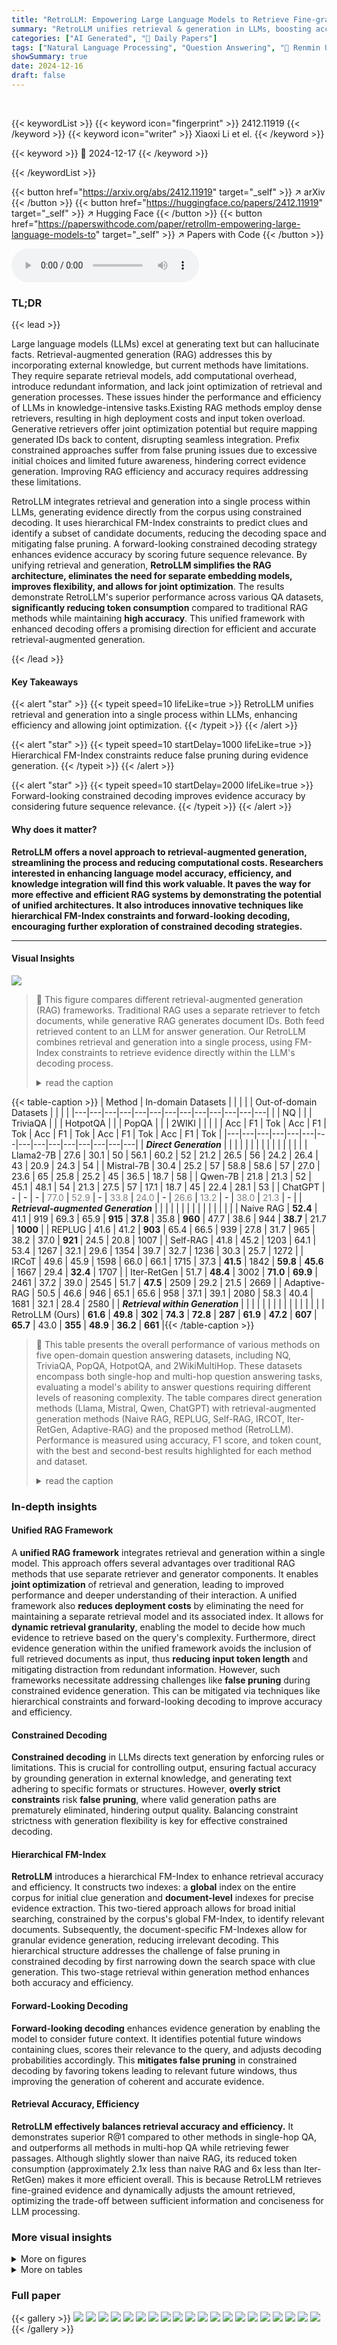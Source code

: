 ```yaml
---
title: "RetroLLM: Empowering Large Language Models to Retrieve Fine-grained Evidence within Generation"
summary: "RetroLLM unifies retrieval & generation in LLMs, boosting accuracy and cutting costs."
categories: ["AI Generated", "🤗 Daily Papers"]
tags: ["Natural Language Processing", "Question Answering", "🏢 Renmin University of China",]
showSummary: true
date: 2024-12-16
draft: false
---
```


<br>

{{< keywordList >}}
{{< keyword icon="fingerprint" >}} 2412.11919 {{< /keyword >}}
{{< keyword icon="writer" >}} Xiaoxi Li et el. {{< /keyword >}}
 
{{< keyword >}} 🤗 2024-12-17 {{< /keyword >}}
 
{{< /keywordList >}}

{{< button href="https://arxiv.org/abs/2412.11919" target="_self" >}}
↗ arXiv
{{< /button >}}
{{< button href="https://huggingface.co/papers/2412.11919" target="_self" >}}
↗ Hugging Face
{{< /button >}}
{{< button href="https://paperswithcode.com/paper/retrollm-empowering-large-language-models-to" target="_self" >}}
↗ Papers with Code
{{< /button >}}



<audio controls>
    <source src="https://ai-paper-reviewer.com/2412.11919/podcast.wav" type="audio/wav">
    Your browser does not support the audio element.
</audio>


### TL;DR


{{< lead >}}

Large language models (LLMs) excel at generating text but can hallucinate facts.  Retrieval-augmented generation (RAG) addresses this by incorporating external knowledge, but current methods have limitations. They require separate retrieval models, add computational overhead, introduce redundant information, and lack joint optimization of retrieval and generation processes.  These issues hinder the performance and efficiency of LLMs in knowledge-intensive tasks.Existing RAG methods employ dense retrievers, resulting in high deployment costs and input token overload. Generative retrievers offer joint optimization potential but require mapping generated IDs back to content, disrupting seamless integration. Prefix constrained approaches suffer from false pruning issues due to excessive initial choices and limited future awareness, hindering correct evidence generation.  Improving RAG efficiency and accuracy requires addressing these limitations.

RetroLLM integrates retrieval and generation into a single process within LLMs, generating evidence directly from the corpus using constrained decoding. It uses hierarchical FM-Index constraints to predict clues and identify a subset of candidate documents, reducing the decoding space and mitigating false pruning.  A forward-looking constrained decoding strategy enhances evidence accuracy by scoring future sequence relevance. By unifying retrieval and generation, **RetroLLM simplifies the RAG architecture, eliminates the need for separate embedding models, improves flexibility, and allows for joint optimization**.  The results demonstrate RetroLLM's superior performance across various QA datasets, **significantly reducing token consumption** compared to traditional RAG methods while maintaining **high accuracy**. This unified framework with enhanced decoding offers a promising direction for efficient and accurate retrieval-augmented generation.

{{< /lead >}}


#### Key Takeaways

{{< alert "star" >}}
{{< typeit speed=10 lifeLike=true >}} RetroLLM unifies retrieval and generation into a single process within LLMs, enhancing efficiency and allowing joint optimization. {{< /typeit >}}
{{< /alert >}}

{{< alert "star" >}}
{{< typeit speed=10 startDelay=1000 lifeLike=true >}} Hierarchical FM-Index constraints reduce false pruning during evidence generation. {{< /typeit >}}
{{< /alert >}}

{{< alert "star" >}}
{{< typeit speed=10 startDelay=2000 lifeLike=true >}} Forward-looking constrained decoding improves evidence accuracy by considering future sequence relevance. {{< /typeit >}}
{{< /alert >}}

#### Why does it matter?
**RetroLLM offers a novel approach to retrieval-augmented generation, streamlining the process and reducing computational costs.  Researchers interested in enhancing language model accuracy, efficiency, and knowledge integration will find this work valuable. It paves the way for more effective and efficient RAG systems by demonstrating the potential of unified architectures. It also introduces innovative techniques like hierarchical FM-Index constraints and forward-looking decoding, encouraging further exploration of constrained decoding strategies.**

------
#### Visual Insights



![](https://arxiv.org/html/2412.11919/x1.png)

> 🔼 This figure compares different retrieval-augmented generation (RAG) frameworks. Traditional RAG uses a separate retriever to fetch documents, while generative RAG generates document IDs. Both feed retrieved content to an LLM for answer generation. Our RetroLLM combines retrieval and generation into a single process, using FM-Index constraints to retrieve evidence directly within the LLM's decoding process.
> <details>
> <summary>read the caption</summary>
> Figure 1:  Comparison of retrieval-augmented generation frameworks. (a) Traditional RAG uses a dense retriever for document matching, while (b) generative RAG relies on constrained DocID generation. Both require feeding retrieved document text into the LLM for answer generation. (c) Our RetroLLM unifies retrieval and generation in a single auto-regressive decoding process, leveraging FM-Index constraints to retrieve fine-grained evidence.
> </details>





{{< table-caption >}}
| Method | In-domain Datasets | | | | | Out-of-domain Datasets | | | |
|---|---|---|---|---|---|---|---|---|---|---|---|---| 
| | NQ | | | TriviaQA | | | HotpotQA | | | PopQA | | | 2WIKI | | |
| | Acc | F1 | Tok | Acc | F1 | Tok | Acc | F1 | Tok | Acc | F1 | Tok | Acc | F1 | Tok |
|---|---|---|---|---|---|---|---|---|---|---|---|---|---|---| 
| ***Direct Generation*** | | | | | | | | | | | | | | |
| Llama2-7B | 27.6 | 30.1 | 50 | 56.1 | 60.2 | 52 | 21.2 | 26.5 | 56 | 24.2 | 26.4 | 43 | 20.9 | 24.3 | 54 |
| Mistral-7B | 30.4 | 25.2 | 57 | 58.8 | 58.6 | 57 | 27.0 | 23.6 | 65 | 25.8 | 25.2 | 45 | 36.5 | 18.7 | 58 |
| Qwen-7B | 21.8 | 21.3 | 52 | 45.1 | 48.1 | 54 | 21.3 | 27.5 | 57 | 17.1 | 18.7 | 45 | 22.4 | 28.1 | 53 |
| ChatGPT | - | - | - | <span style="color:grey;">77.0</span> | <span style="color:grey;">52.9</span> | - | <span style="color:grey;">33.8</span> | <span style="color:grey;">24.0</span> | - | <span style="color:grey;">26.6</span> | <span style="color:grey;">13.2</span> | - | <span style="color:grey;">38.0</span> | <span style="color:grey;">21.3</span> | - |
| ***Retrieval-augmented Generation*** | | | | | | | | | | | | | | |
| Naive RAG | **52.4** | 41.1 | 919 | 69.3 | 65.9 | **915** | **37.8** | 35.8 | **960** | 47.7 | 38.6 | 944 | **38.7** | 21.7 | **1000** |
| REPLUG | 41.6 | 41.2 | **903** | 65.4 | 66.5 | 939 | 27.8 | 31.7 | 965 | 38.2 | 37.0 | **921** | 24.5 | 20.8 | 1007 |
| Self-RAG | 41.8 | 45.2 | 1203 | 64.1 | 53.4 | 1267 | 32.1 | 29.6 | 1354 | 39.7 | 32.7 | 1236 | 30.3 | 25.7 | 1272 |
| IRCoT | 49.6 | 45.9 | 1598 | 66.0 | 66.1 | 1715 | 37.3 | **41.5** | 1842 | **59.8** | **45.6** | 1667 | 29.4 | **32.4** | 1707 |
| Iter-RetGen | 51.7 | **48.4** | 3002 | **71.0** | **69.9** | 2461 | 37.2 | 39.0 | 2545 | 51.7 | **47.5** | 2509 | 29.2 | 21.5 | 2669 |
| Adaptive-RAG | 50.5 | 46.6 | 946 | 65.1 | 65.6 | 958 | 37.1 | 39.1 | 2080 | 58.3 | 40.4 | 1681 | 32.1 | 28.4 | 2580 |
| ***Retrieval within Generation*** | | | | | | | | | | | | | | | 
| RetroLLM (Ours) | **61.6** | **49.8** | **302** | **74.3** | **72.8** | **287** | **61.9** | **47.2** | **607** | **65.7** | 43.0 | **355** | **48.9** | **36.2** | **661** |{{< /table-caption >}}

> 🔼 This table presents the overall performance of various methods on five open-domain question answering datasets, including NQ, TriviaQA, PopQA, HotpotQA, and 2WikiMultiHop.  These datasets encompass both single-hop and multi-hop question answering tasks, evaluating a model's ability to answer questions requiring different levels of reasoning complexity. The table compares direct generation methods (Llama, Mistral, Qwen, ChatGPT) with retrieval-augmented generation methods (Naive RAG, REPLUG, Self-RAG, IRCOT, Iter-RetGen, Adaptive-RAG) and the proposed method (RetroLLM). Performance is measured using accuracy, F1 score, and token count, with the best and second-best results highlighted for each method and dataset.
> <details>
> <summary>read the caption</summary>
> Table 1: Overall performance on open-domain QA datasets, including single-hop and multi-hop QA tasks. The best results are in bold and the second are underlined. Results from non-proprietary models are in gray color.
> </details>





### In-depth insights


#### Unified RAG Framework
A **unified RAG framework** integrates retrieval and generation within a single model. This approach offers several advantages over traditional RAG methods that use separate retriever and generator components.  It enables **joint optimization** of retrieval and generation, leading to improved performance and deeper understanding of their interaction.  A unified framework also **reduces deployment costs** by eliminating the need for maintaining a separate retrieval model and its associated index. It allows for **dynamic retrieval granularity**, enabling the model to decide how much evidence to retrieve based on the query's complexity. Furthermore, direct evidence generation within the unified framework avoids the inclusion of full retrieved documents as input, thus **reducing input token length** and mitigating distraction from redundant information.  However, such frameworks necessitate addressing challenges like **false pruning** during constrained evidence generation. This can be mitigated via techniques like hierarchical constraints and forward-looking decoding to improve accuracy and efficiency.

#### Constrained Decoding
**Constrained decoding** in LLMs directs text generation by enforcing rules or limitations.  This is crucial for controlling output, ensuring factual accuracy by grounding generation in external knowledge, and generating text adhering to specific formats or structures.  However, **overly strict constraints** risk **false pruning**, where valid generation paths are prematurely eliminated, hindering output quality.  Balancing constraint strictness with generation flexibility is key for effective constrained decoding.

#### Hierarchical FM-Index
**RetroLLM** introduces a hierarchical FM-Index to enhance retrieval accuracy and efficiency.  It constructs two indexes: a **global** index on the entire corpus for initial clue generation and **document-level** indexes for precise evidence extraction. This two-tiered approach allows for broad initial searching, constrained by the corpus's global FM-Index, to identify relevant documents. Subsequently, the document-specific FM-Indexes allow for granular evidence generation, reducing irrelevant decoding. This hierarchical structure addresses the challenge of false pruning in constrained decoding by first narrowing down the search space with clue generation. This two-stage retrieval within generation method enhances both accuracy and efficiency.

#### Forward-Looking Decoding
**Forward-looking decoding** enhances evidence generation by enabling the model to consider future context.  It identifies potential future windows containing clues, scores their relevance to the query, and adjusts decoding probabilities accordingly.  This **mitigates false pruning** in constrained decoding by favoring tokens leading to relevant future windows, thus improving the generation of coherent and accurate evidence.

#### Retrieval Accuracy, Efficiency
**RetroLLM effectively balances retrieval accuracy and efficiency.**  It demonstrates superior R@1 compared to other methods in single-hop QA, and outperforms all methods in multi-hop QA while retrieving fewer passages. Although slightly slower than naive RAG, its reduced token consumption (approximately 2.1x less than naive RAG and 6x less than Iter-RetGen) makes it more efficient overall. This is because RetroLLM retrieves fine-grained evidence and dynamically adjusts the amount retrieved, optimizing the trade-off between sufficient information and conciseness for LLM processing.


### More visual insights

<details>
<summary>More on figures
</summary>


![](https://arxiv.org/html/2412.11919/x2.png)

> 🔼 This figure presents an empirical study on the false pruning problem in constrained evidence generation, comparing the relevance scores of generated sequences under corpus-level and document-level FM-Index constraints with labeled evidence sequences. It aims to demonstrate how restricting FM-Index constraints to a curated subset of relevant documents (document-level) effectively mitigates false pruning compared to using corpus-level constraints.
> <details>
> <summary>read the caption</summary>
> (a) Sequence Relevance
> </details>



![](https://arxiv.org/html/2412.11919/x3.png)

> 🔼 This figure presents a bar chart comparing the overall accuracies of constrained evidence generation using a corpus-level FM-Index versus a document-level FM-Index across various beam sizes (1, 5, 10). The results show that constraining the search space to a curated subset of relevant documents (document-level FM-Index) significantly improves the overall accuracy of evidence generation compared to using the entire corpus (corpus-level FM-Index), especially for smaller beam sizes. The experiment is used for mitigating the false pruning problem.
> <details>
> <summary>read the caption</summary>
> (b) Overall Accuracy
> </details>



![](https://arxiv.org/html/2412.11919/x4.png)

> 🔼 This figure presents an empirical study on the false pruning problem in constrained evidence generation. It compares two approaches: using a corpus-level FM-Index and a document-level FM-Index.  Figure 2(a) shows how the relevance score between the query and generated evidence prefix changes over the first 30 generated tokens, comparing corpus-level constraints, document-level constraints, and labeled data.  A higher relevance score indicates better alignment with the query. Figure 2(b) compares the overall accuracy of evidence generation using different beam sizes for both corpus-level and document-level constraints.  The findings demonstrate that using a document-level FM-Index significantly mitigates false pruning, as the relevance scores remain higher and overall accuracy improves with increasing beam size. Conversely, using a corpus-level FM-Index leads to a sharp drop in relevance and lower accuracy, highlighting the severity of the false pruning issue when using broader constraints.
> <details>
> <summary>read the caption</summary>
> Figure 2: Empirical Study on false pruning problem in constrained evidence generation, comparing corpus-level and document-level FM-Index approaches.
> </details>



![](https://arxiv.org/html/2412.11919/x5.png)

> 🔼 RetroLLM unifies retrieval and generation within a single decoding process. It uses a hierarchical, forward-looking FM-Index constraint approach.  First, RetroLLM generates clues constrained by a global FM-Index to identify relevant documents. Then, it generates evidence constrained by document-specific FM-Indexes, guided by forward-looking relevance scores based on future windows within candidate documents. Finally, after sufficient evidence is generated, it produces the final answer.
> <details>
> <summary>read the caption</summary>
> Figure 3:  Overview of the RetroLLM Framework, which retrieves fine-grained evidence through a hierarchical, forward-looking FM-Index constrained generation process. During generation, the model autonomously determines whether to generate additional evidence or provide the final answer, based on the sufficiency of the current context.
> </details>



![](https://arxiv.org/html/2412.11919/x6.png)

> 🔼 This figure, located in the 'Experimental Results' section (specifically section 4.4), illustrates the impact of different base language models (LLMs) and their parameter sizes on the accuracy of RetroLLM.  Three LLM series – Mistral, Llama3, and Qwen2.5 – are evaluated with parameter sizes ranging from 1 billion to 14 billion. The x-axis represents the LLM's parameter size, while the y-axis represents the accuracy achieved on a suite of five open-domain question answering datasets. The plot helps visualize how model scale affects performance, showing a general trend of increasing accuracy with larger parameter sizes.
> <details>
> <summary>read the caption</summary>
> (a) Parameters vs. Accuracy
> </details>



![](https://arxiv.org/html/2412.11919/x7.png)

> 🔼 This line graph demonstrates the change in F1 score as the number of parameters in the base language model changes. The number of parameters is presented along the x-axis and F1 score along the y-axis.
> <details>
> <summary>read the caption</summary>
> (b) Parameters vs. F1
> </details>



![](https://arxiv.org/html/2412.11919/x8.png)

> 🔼 This figure analyzes the effect of different base Large Language Models (LLMs) and their parameter sizes on the performance of RetroLLM.  It uses three LLM families (Mistral, Llama3, and Qwen2.5) with sizes varying from 1B to 14B parameters and reports average performance metrics (accuracy and F1 score) across five datasets (NQ, TriviaQA, HotpotQA, PopQA, 2WikiMultiHop). Subfigure (a) shows the trend of accuracy as the parameter size increases, and subfigure (b) depicts the same trend for the F1 score.  This allows for a comparison of model performance and scaling trends across different LLMs and their sizes when used within the RetroLLM framework.
> <details>
> <summary>read the caption</summary>
> Figure 4: Impact of performance with different base LLMs, reporting average performance on five datasets.
> </details>



</details>




<details>
<summary>More on tables
</summary>


{{< table-caption >}}
| Method | Single-hop QA | | | Multi-hop QA | | |
|---|---|---|---|---|---|---| 
| | R@1 | R@5 | Num | R@1 | R@5 | Num |
| BM25 | 37.8 | 56.3 | 5 | 26.9 | 43.1 | 5 |
| SPLADE-v3 | 50.6 | 69.7 | 5 | 27.5 | 42.9 | 5 |
| E5 | 54.3 | **74.3** | 5 | 26.9 | 45.9 | 5 |
| BGE | 53.3 | 72.8 | 5 | 27.4 | 46.8 | 5 |
| Naive Constrain | 15.7 | 31.7 | 5 | 10.6 | 20.3 | 5 |
| RetroLLM | **56.6** | 67.9 | **3.29** | **29.3** | **49.6** | **4.24** |{{< /table-caption >}}
> 🔼 Retrieval performance of RetroLLM compared to sparse, dense, and generative retrieval methods on single-hop and multi-hop open-domain question answering datasets. RetroLLM uses fewer passages while achieving better R@1 accuracy in single-hop and higher accuracy in multi-hop QA, unlike baselines using fixed passage numbers.  The naive constrained beam search approach performs significantly worse, highlighting challenges with false pruning.
> <details>
> <summary>read the caption</summary>
> Table 2: Analysis of retrieval performance of RetroLLM, compared with sparse, dense, and generative retrieval methods. We report average performance on three single-hop and two multi-hop QA datasets.
> </details>

{{< table-caption >}}
| Method | In-domain | | Out-of-domain | |
|---|---|---|---|---| 
| | Acc | F1 | Acc | F1 |
| RetroLLM | **66.0** | **56.6** | **57.3** | **39.6** |
| w/o Future Window | 44.3 | 43.2 | 40.9 | 33.8 |
| w/o Clue Generation | 60.6 | 52.1 | 56.4 | 38.1 |
| w/o Clue Expansion | 49.6 | 45.1 | 44.1 | 35.4 |
| w/ Naive Constraints | 27.2 | 28.0 | 21.8 | 20.7 |
| w/o Constraints | 41.6 | 43.0 | 31.6 | 28.1 |{{< /table-caption >}}
> 🔼 This table presents the ablation study results, showing the impact of different components within the RetroLLM framework on both in-domain and out-of-domain question answering performance.  It evaluates the importance of the hierarchical FM-Index constraints, forward-looking decoding, and clue generation/expansion strategies by removing them individually and observing the changes in accuracy and F1 score.
> <details>
> <summary>read the caption</summary>
> Table 3: Ablation Studies of RetroLLM, considering in-domain and out-of-domain performance.
> </details>

{{< table-caption >}}
| Method | Latency (ms) |  |  | Token Num |  |  | # P | 
|---|---|---|---|---|---|---|---| 
|  | Retr | Gen | Total | In | Out | Total | F1 | 
| Naive RAG | **54** | **528** | **582** | 902 | **17** | 919 | 41.1 | 
| SelfRAG | 89 | 3180 | 3269 | 1096 | 107 | 1203 | 45.2 | 
| Iter-RetGen | 274 | 2058 | 2332 | 2963 | 39 | 3002 | 48.4 | 
| IRCoT | 83 | 1759 | 1842 | 1535 | 63 | 1598 | 46.6 | 
| RetroLLM | - | - | 786 | **18** | 297 | **315** | **49.8** |{{< /table-caption >}}
> 🔼 This table compares the efficiency of RetroLLM with other RAG methods, focusing on three key aspects: 1. **Latency**: It measures the average query processing time, indicating how quickly each method retrieves and processes information.  2. **Token Count**: It analyzes the number of input and output tokens used by each model. Input tokens are related to the query length, context length, and evidence length, while output tokens represent the generated evidence and final answer. 3. **Performance (F1)**: It presents the F1 scores for each method on a question-answering task, reflecting the overall effectiveness in answering questions.  This comprehensive comparison allows for evaluating the trade-offs between efficiency (latency and token usage) and performance (F1) for different RAG approaches.
> <details>
> <summary>read the caption</summary>
> Table 4: Efficiency Analysis of RetroLLM, comparing query latency, number of tokens and performance (# P).
> </details>

{{< table-caption >}}
| Task | Dataset | # Train | # Test |
|---|---|---|---| 
| Single-hop QA | NQ | 79,168 | 3,610 |
| Single-hop QA | TriviaQA | 78,785 | 11,313 |
| Single-hop QA | PopQA | / | 14,267 |
| Multi-hop QA | HotpotQA | 90,447 | 7,405 |
| Multi-hop QA | 2WIKI | / | 12,576 |
| **Retrieval Corpus** | **# Passages** | **# Documents** | |
| Wikipedia | 21,015,324 | 3,232,907 | |{{< /table-caption >}}
> 🔼 This table presents statistics on the datasets used for evaluating single-hop and multi-hop question answering, along with details of the Wikipedia corpus used for retrieval.
> <details>
> <summary>read the caption</summary>
> Table 5: Detailed statistics of datasets and retrieval corpus utilized in our experiments.
> </details>

{{< table-caption >}}
| Method | NQ | | | TriviaQA | | | HotpotQA | | | PopQA | | | 2WIKI | | |
|---|---|---|---|---|---|---|---|---|---|---|---|---|---|---| 
| | R@1 | R@5 | Num | R@1 | R@5 | Num | R@1 | R@5 | Num | R@1 | R@5 | Num | R@1 | R@5 | Num |
| **_Sparse Retrieval_** | | | | | | | | | | | | | | | |
| BM25 | 24.1 | 46.2 | 5 | 49.6 | 68.5 | 5 | 31.2 | 48.7 | 5 | 39.6 | 54.3 | 5 | 22.6 | 37.5 | 5 |
| SPLADE-v3 | 45.4 | 68.0 | 5 | 58.8 | 75.9 | 5 | 32.9 | 45.3 | 5 | 47.6 | 65.2 | 5 | 22.2 | 40.6 | 5 |
| **_Dense Retrieval_** | | | | | | | | | | | | | | | |
| E5 | **55.7** | **77.3** | 5 | **61.6** | **77.8** | 5 | 32.3 | 52.0 | 5 | 51.7 | **70.9** | 5 | 21.6 | 39.8 | 5 |
| BGE | 50.3 | 73.6 | 5 | 58.7 | 75.1 | 5 | 33.7 | 54.7 | 5 | 50.8 | 69.6 | 5 | 21.1 | 38.9 | 5 |
| **_Generative Retrieval_** | | | | | | | | | | | | | | | |
| Naive Constrain | 13.1 | 26.9 | 5 | 23.0 | 46.9 | 5 | 11.8 | 21.6 | 5 | 10.9 | 21.2 | 5 | 9.4 | 19.0 | 5 |
| RetroLLM | 51.6 | 62.5 | **3.20** | 61.1 | 71.0 | **2.80** | **35.6** | **57.3** | **3.86** | **57.0** | 70.1 | **4.07** | **23.0** | **41.8** | **4.40** |{{< /table-caption >}}
> 🔼 This table presents detailed retrieval performance on five open-domain question answering datasets, comparing traditional sparse and dense retrieval methods with the proposed generative retrieval approach, RetroLLM. It shows the recall at different cutoff points (R@1, R@5) and the average number of passages or evidence retrieved by each method. The results demonstrate the effectiveness of RetroLLM in efficiently retrieving relevant passages or evidence.
> <details>
> <summary>read the caption</summary>
> Table 6: Detailed retrieval performance on five open-domain QA datasets, comparing sparse, dense, and generative approaches. The best results are highlighted in Bold.
> </details>

{{< table-caption >}}
| Base Model | In-domain Datasets |       |   |       |   |       |   | Out-of-domain Datasets |       |   |
| :-------- | :---------------- | :---- | :- | :---- | :- | :---- | :- | :---------------------- | :---- | :- | :- |
|           | NQ                | Acc   | F1 | Tok  | TriviaQA | Acc   | F1 | Tok  | HotpotQA | Acc   | F1 | Tok  | PopQA | Acc   | F1 | Tok  | 2WIKI | Acc   | F1 | Tok |
| *Llama3 Series* |                  |       |   |       |         |       |   |       |          |       |   |       |       |       |   |       |       |       |   |
| Llama3.2-1B |                  | 54.4  | 35.8 | 260  |         | 64.4  | 52.9 | 288  |          | 58.8  | 33.5 | 573  |       | 63.3  | 32.9 | 344  |       | 44.5  | 28.5 | **583** |
| Llama3.2-3B |                  | 58.9  | 45.4 | 278  |         | 67.8  | 62.1 | 267  |          | 61.3  | 37.8 | 609  |       | 64.7  | 40.4 | 338  |       | 47.3  | 32.2 | 632 |
| Llama3-8B  |                  | 59.2  | 46.4 | 306  |         | 72.7  | 69.3 | 256  |          | 62.2  | **47.4** | 575  |       | 65.2  | 41.4 | 338  |       | 48.7  | 36.1 | 668 |
| *Qwen2.5 Series* |                  |       |   |       |         |       |   |       |          |       |   |       |       |       |   |       |       |       |   |
| Qwen2.5-1.5B |                  | 50.1  | 34.3 | **200** |         | 57.2  | 51.2 | **170** |          | 57.0  | 32.6 | **539** |       | 59.5  | 32.6 | **286** |       | 47.5  | 26.3 | 650 |
| Qwen2.5-3B  |                  | 52.1  | 36.8 | 236  |         | 61.4  | 56.3 | 212  |          | 60.6  | 34.1 | 628  |       | 64.0  | 34.8 | 336  |       | 48.1  | 30.6 | 694 |
| Qwen2.5-7B  |                  | 54.9  | 42.3 | 230  |         | 64.5  | 62.4 | 196  |          | 61.9  | 42.0 | 549  |       | 62.8  | 37.1 | 313  |       | 48.7  | 32.5 | 634 |
| Qwen2.5-14B |                  | 58.6  | **50.6** | 225  |         | 72.8  | 69.5 | 186  |          | **62.6** | 45.9 | 568  |       | 64.3  | 40.8 | 343  |       | **51.3** | **36.9** | 687 |
| *Mistral Series* |                  |       |   |       |         |       |   |       |          |       |   |       |       |       |   |       |       |       |   |
| Mistral-7B |                  | **61.6** | 49.8 | 302  |         | **74.3** | **72.8** | 287  |          | 61.9  | 47.2 | 607  |       | **65.7** | **43.0** | 355  |       | 48.9  | 36.2 | 661 |{{< /table-caption >}}
> 🔼 This table presents a detailed performance comparison of RetroLLM across various backbone Large Language Models (LLMs), including the Llama3, Qwen2.5, and Mistral series.  These LLMs vary in parameter size from 1 billion to 14 billion, and all have undergone instruction tuning. The table showcases RetroLLM's performance with each LLM on several open-domain Question Answering datasets, including NQ, TriviaQA, HotpotQA, PopQA, and 2WikiMultiHopQA. Performance is measured using accuracy, F1-score, and token count.  The highest scores for each metric and dataset are highlighted in bold.
> <details>
> <summary>read the caption</summary>
> Table 7: Detailed performance comparison of RetroLLM using various base models, including the Llama3 series, Qwen-2.5 series, and Mistral series, with parameter sizes ranging from 1B to 14B. All base models we used are the instruction-tuned versions. The best results are highlighted in Bold.
> </details>

{{< table-caption >}}
| # Num | In-domain Datasets | | | Out-of-domain Datasets | | |
| --- | --- | --- | --- | --- | --- | --- | --- | --- | --- |
| | NQ | | TriviaQA | | HotpotQA | | PopQA | | 2WIKI | |
| | Acc | F1 | Acc | F1 | Acc | F1 | Acc | F1 | Acc | F1 |
| **1** | 42.2 | 40.5 | 59.3 | 61.6 | 50.6 | 44.2 | 43.9 | 40.9 | 35.1 | 31.3 |
| **2** | 50.6 | 42.3 | 66.3 | 65.9 | 59.8 | 43.8 | 52.8 | 45.9 | 39.8 | 34.6 |
| **3** | 54.4 | 42.5 | 69.3 | 67.2 | 61.9 | 43.0 | 55.7 | 45.5 | 42.1 | 34.5 |
| **4** | 56.7 | 43.1 | 70.9 | 67.6 | 64.6 | 41.0 | 57.7 | 45.7 | 43.9 | 34.8 |
| **5** | 61.5 | 49.4 | 74.6 | 72.9 | 66.8 | 43.0 | 59.4 | 46.8 | 45.9 | 36.6 |
| **6** | 61.7 | 49.5 | 74.6 | 73.0 | 67.4 | 42.8 | 60.1 | 47.1 | 47.9 | 37.1 |
| **7** | 61.7 | 49.5 | 74.6 | 72.9 | 67.6 | 42.5 | 60.8 | 47.0 | 48.4 | 36.5 |
| **8** | 61.7 | 49.5 | 74.6 | 72.9 | 68.0 | 42.7 | 61.2 | 46.9 | 48.6 | 37.2 |
| **9** | 61.7 | 49.5 | 74.6 | 72.9 | 68.0 | 42.7 | 61.6 | 47.1 | 48.7 | 37.0 |
| **10** | 61.7 | 49.5 | 74.6 | 72.9 | 68.5 | 42.7 | 61.9 | 47.1 | 48.9 | 36.2 |{{< /table-caption >}}
> 🔼 This table presents the detailed performance of RetroLLM when varying the maximum number of retrieved evidence pieces. It analyzes the impact of retrieving different amounts of evidence (from 1 to 10) on the model's performance across both single-hop and multi-hop question answering datasets, considering metrics such as accuracy and F1 score. The table demonstrates that increasing retrieved evidence initially boosts performance but can lead to diminishing returns or even declines after a certain point, particularly in multi-hop scenarios, where redundant information can hinder the model's ability to find correct answers.
> <details>
> <summary>read the caption</summary>
> Table 8: Detailed performance with different number of generated evidence.
> </details>

{{< table-caption >}}
| Dataset | Question | Labeled Answer | Model Input | Model Output | 
|---|---|---|---|---| 
| NQ Dataset | when does the movie the star come out? | ["November 17, 2017"] | Question: when does the movie the star come out? <br/> Your Response: | <clue> The Star </clue> the film, then titled "The Lamb", was given an official release date of December 8, 2017. On June 20, 2016, it was announced that Brian Henson and Lisa Henson from the Jim Henson Company would be executive producers for the film, now titled "The Star", making it the first Henson-produced film for Sony since "The Adventures of Elmo in Grouchland" in 1999. <sep> The film’s title was changed from the working title "Dog Years", in a mutual decision between the filmmakers and A24 (who made the suggestion). It was released on February 22, 2018, through DirecTV Cinema before being released in a limited release and through video on demand on March 30, 2018. <sep> Chenoweth, Tracy Morgan, Tyler Perry, and Oprah Winfrey. The film was released by Columbia Pictures through its parental label Sony Pictures Entertainment on <span style="color:#00994D;">November 17, 2017</span> in the United States. The film received mixed reviews and grossed over $62 million worldwide. </evidence> The answer is <span style="color:#00994D;">November 17, 2017</span>. | 
| TriviaQA Dataset | Who was the man behind The Chipmunks? | ["David Seville"] | Question: Who was the man behind The Chipmunks? <br/> Your Response: | <clue> The Chipmunks </clue> 1972), better known by the stage name <span style="color:#00994D;">David Seville</span>, was an American singer-songwriter and actor, best known for creating the novelty musical group The Chipmunks (now better known as "Alvin and the Chipmunks"). Initially a stage and film actor, he rose to prominence in 1958 with the songs "Witch Doctor" and "The Chipmunk Song (Christmas Don’t Be Late)", which both became "Billboard" number-one singles. </evidence> The answer is <span style="color:#00994D;">David Seville</span>. | 
| PopQA Dataset | What is Carsten Carlsen’s occupation? | ["pianist", "composer"] | Question: What is Carsten Carlsen’s occupation? <br/> Your Response: | <clue> Carlsen </clue> Carsten Carlsen (5 June 1892 – 28 August 1961) was a Norwegian <span style="color:#00994D;">pianist</span> and <span style="color:#00994D;">composer</span>. Carsten Marensius Carlsen was born in Oslo, Norway. His parents were Anton Carlsen (1862–1943) and Louise Larsen (1876–1957). <sep> Carlsen has directed more than 25 films, 19 for which he wrote the screenplay. In 2006, he received the Golden Swan Lifetime Achievement Award at the Copenhagen International Film Festival. Carlsen was born on 4 June 1927 in Aalborg, Denmark. </evidence> The answer is <span style="color:#00994D;">pianist</span> and <span style="color:#00994D;">composer</span>. |{{< /table-caption >}}
> 🔼 This table presents examples of RetroLLM's performance on single-hop question answering datasets. It highlights how RetroLLM generates clues (highlighted in orange) to focus its search for evidence and then generates evidence snippets (highlighted in blue) from Wikipedia to answer the given questions.
> <details>
> <summary>read the caption</summary>
> Table 9: Examples from RetroLLM on single-hop QA datasets, with special tokens used in the clue and evidence generation stages highlighted in  orange box and  blue box, respectively. All generated evidence is from Wikipedia.
> </details>

{{< table-caption >}}
| Example #1 from HotpotQA Dataset |                                                                                                                       |
| -------------------------------- | ----------------------------------------------------------------------------------------------------------------------------- |
| Question:                        | Which American audio engineer and clandestine chemist, who was a key figure in the San Francisco Bay Area hippie movement during the 1960s recorded the album "Old and in the Way?" |
| Labeled Answer:                 | ["Owsley Stanley"]                                                                                                     |
| Results by RetroLLM             |                                                                                                                       |
| Model Input:                     | Question: Which American audio engineer and clandestine chemist, who was a key figure in the San Francisco Bay Area hippie movement during the 1960s recorded the album "Old and in the Way?" |
| Your Response:                   |                                                                                                                       |
| Model Output:                    | <|clue|> Old and in the Way <|sep|> Owsley Stanley <|/clue|> <|evidence|> Owsley Stanley III (January 19, 1935 – March 12, 2011) was an American audio engineer and clandestine chemist. He was a key figure in the San Francisco Bay Area hippie movement during the 1960s and played a pivotal role in the decade’s counterculture. <|sep|> Old & In the Way (album) Old & In the Way is the self-titled first album by the bluegrass band Old & In the Way. It was recorded 8 October 1973 at The Boarding House in San Francisco by Owsley Stanley and Vickie Babcock. <|sep|> The 1960s, elements of the expanding Beat movement were incorporated into the hippie and larger counterculture movements. Neal Cassady, as the driver for Ken Kesey’s bus Furthur, was the primary bridge between these two generations. Ginsberg’s work also became an integral element of early 1960s hippie culture. <|sep|> In San Francisco, including Quicksilver Messenger Service, Jefferson Airplane, early Jefferson Starship, Old & In the Way, Janis Joplin, Big Brother and the Holding Company, Taj Mahal, Santana, Miles Davis, The Flying Burrito Brothers, Jimi Hendrix, Johnny Cash, and Blue Cheer. <|/evidence|> The answer is Owsley Stanley. |
| Example #2 from 2WikiMultiHopQA Dataset |                                                                                                                       |
| Question:                        | Where was the director of film Ronnie Rocket born?                                                                       |
| Labeled Answer:                 | ["Missoula", "Missoula, Montana"]                                                                                     |
| Results by RetroLLM             |                                                                                                                       |
| Model Input:                     | Question: Where was the director of film Ronnie Rocket born?                                                                       |
| Your Response:                   |                                                                                                                       |
| Model Output:                    | <|clue|> Ronnie Rocket <|/clue|> <|evidence|> Ronnie Rocket is an unfinished film project written by David Lynch, who also intended to direct it. Begun after the success of Lynch’s 1977 film "Eraserhead", "Ronnie Rocket" was shelved after Lynch felt he would be unable to find financial backing for the project. <|sep|> The script to the AFI, but they rejected it as they felt the planned 45-minute runtime was too long for such a figurative, nonlinear script. After the success of "Eraserhead", Lynch decided to focus on the screenplay of his second film, entitled "Ronnie Rocket", which he also wanted to direct. <|sep|> He can use to produce music or cause destruction. The boy names himself Ronnie Rocket and becomes a rock star, befriending a tap-dancer named Electra-Cute. The film was to make use of several themes that have since become recurring elements within David Lynch’s works, with a write-up for "The A.V. <|sep|> Dave Dennison, Max and Dani Dennison’s father, in Disney’s "Hocus Pocus". Rocket was born in Bangor, Maine, the son of Mary Aurelia (Fogler) and Sumner Abbott "Ham" Claverie. <|sep|> In 2008, Refn co-founded the Copenhagen-based production company Space Rocket Nation. Refn was born in Copenhagen, Denmark, and raised partly in New York, United States. Refn’s parents are Danish film director and editor Anders Refn and cinematographer Vibeke Winding. <|sep|> The two realized that "Ronnie Rocket" was unlikely to find sufficient financing to be produced, Lynch asked to see some already-written scripts to work from for his next film instead. Cornfeld found four scripts he felt Lynch would be interested in, but on hearing the name of the first, the director decided his next project would be "The Elephant Man". <|sep|> His next film, settling on what would become 1980’s "The Elephant Man". "Ronnie Rocket" was to feature many of the elements which have since come to be seen as Lynch’s hallmarks; including industrial art direction, 1950s popular culture and physical deformity. <|sep|> He shared with Billy Williams. Taylor was born in Hampstead, London and entered the film industry in his late teens working for Gainsborough Pictures at Lime Grove in Shepherds Bush. Taylor’s first film was as a clapper boy on "The Young Mr Pitt" (1942). <|sep|> In his films have earned them a reputation as works that "disturb, offend or mystify" general audiences. Although born in Missoula, Montana, Lynch spent his youth traveling across the United States due to his father Donald’s job for the Department of Agriculture; as a result, Lynch attended school across several states. <|/evidence|> The answer is Missoula, Montana. |{{< /table-caption >}}
> 🔼 This table presents examples of RetroLLM's performance on multi-hop Question Answering datasets, showing how it generates clues (highlighted in orange) and evidence (highlighted in blue) to answer complex questions.  The examples demonstrate the model's ability to synthesize information from multiple sources within Wikipedia to arrive at the correct answer.
> <details>
> <summary>read the caption</summary>
> Table 10: Examples from RetroLLM on multi-hop QA datasets, with special tokens used in the clue and evidence generation stages highlighted in  orange box and  blue box, respectively. All generated evidence is from Wikipedia.
> </details>

{{< table-caption >}}
| Example #1 from NQ Dataset | | 
| --- | --- | 
| **Question:** | who got the first nobel prize in physics? |
| **Labeled Answer:** | ["Wilhelm Conrad Röntgen"] |
| **Results by RetroLLM** | |
| **Model Input:** | Question: who got the first nobel prize in physics? |
| **Model Output:** | <img src="https://arxiv.org/html/2412.11919/A6.T11.5.1.1.1.1.pic1.png" /> Nobel Prize <img src="https://arxiv.org/html/2412.11919/A6.T11.6.2.2.2.2.pic2.png" /> Physics <img src="https://arxiv.org/html/2412.11919/A6.T11.7.3.3.3.3.pic3.png" /> <img src="https://arxiv.org/html/2412.11919/A6.T11.8.4.4.4.4.pic4.png" /> the others being the Nobel Prize in Chemistry, Nobel Prize in Literature, Nobel Peace Prize, and Nobel Prize in Physiology or Medicine. The first Nobel Prize in Physics was awarded to physicist <span style="color:#00994D;">Wilhelm Röntgen</span> in recognition of the extraordinary services he rendered by the discovery of the remarkable rays (or X-rays). <img src="https://arxiv.org/html/2412.11919/A6.T11.9.5.5.5.5.pic5.png" /> The answer is <span style="color:#00994D;">Wilhelm Röntgen</span>. |
| **Results by Naive Constrained Beam Search** | |
| **Model Input:** | Question: who got the first nobel prize in physics? |
| **Model Output (beam_size = 5):** | |
| **Beam 1:** | <img src="https://arxiv.org/html/2412.11919/A6.T11.10.6.1.1.1.pic1.png" /> in 1901, the first year of play for the American League. The modern-era record for lowest batting average for a player that qualified for the batting title is .197 by roger maris in 1962. <img src="https://arxiv.org/html/2412.11919/A6.T11.11.7.2.2.2.pic2.png" /> The answer is <span style="color:#FF0000;">Roger Maris</span>. |
| **Beam 2:** | <img src="https://arxiv.org/html/2412.11919/A6.T11.12.8.1.1.1.pic1.png" /> the first physics and chemistry laboratory in a Danish school in 1903, the inclusion of housekeeping in the curriculum, and the first girls’ school to include carpentry in the curriculum in 1904. <img src="https://arxiv.org/html/2412.11919/A6.T11.13.9.2.2.2.pic2.png" /> The answer is <span style="color:#FF0000;">1903</span>. |
| **Beam 3:** | <img src="https://arxiv.org/html/2412.11919/A6.T11.14.10.1.1.1.pic1.png" /> william johnson Jonathan Elliot (historian) Jonathan Elliot (17842̆0131846) was a 19th-century <img src="https://arxiv.org/html/2412.11919/A6.T11.15.11.2.2.2.pic2.png" /> The answer is <span style="color:#FF0000;">Jonathan Elliot</span>. |
| **Beam 4:** | <img src="https://arxiv.org/html/2412.11919/A6.T11.16.12.1.1.1.pic1.png" /> the first physics Nobel prize winner born in an Arab country. In 2015, Cohen-Tannoudji signed the M̈ainau Declaration 2015ẅhich calls for a boycott of israel. <img src="https://arxiv.org/html/2412.11919/A6.T11.17.13.2.2.2.pic2.png" /> The answer is <span style="color:#FF0000;">Cohen - Tannoudji</span>. |
| **Beam 5:** | <img src="https://arxiv.org/html/2412.11919/A6.T11.18.14.1.1.1.pic1.png" /> the first prize was awarded in 2004. He was the sixth of the seven children in the Shaw family, and was nicknamed Uncle Six (L̈uk Sook)̈. <img src="https://arxiv.org/html/2412.11919/A6.T11.19.15.2.2.2.pic2.png" /> The answer is <span style="color:#FF0000;">He was the sixth of the seven children in the Shaw family</span>. |{{< /table-caption >}}
> 🔼 This table presents a side-by-side comparison of RetroLLM and a naive constrained beam search approach for a single-hop question from the Natural Questions (NQ) dataset, focusing on evidence generation. Special tokens used during clue and evidence generation are highlighted, with correct and incorrect generated content clearly marked.  This example demonstrates how RetroLLM effectively identifies and utilizes relevant evidence, while the naive approach struggles with false pruning and generates irrelevant or incoherent content.
> <details>
> <summary>read the caption</summary>
> Table 11: An example comparing outputs from RetroLLM and the naive constrained beam search method. Special tokens used during the clue and evidence generation stages are highlighted in  orange boxes and  blue boxes, respectively. Content colored in green indicates correct (or partially correct) answers, whereas content colored in red indicates incorrect answers. All generated evidence is from Wikipedia.
> </details>

{{< table-caption >}}
| Example #2 from TriviaQA Dataset |                                      |
| ----------------------------- | ---------------------------------------- |
| **Question:**                 | Who was the man behind The Chipmunks? |
| **Labeled Answer:**           | ["David Seville"]                     |
| **Results by RetroLLM**       |                                      |
| **Model Input:**              | Question: Who was the man behind The Chipmunks? |
| **Model Output:**             | <|clue|> The Chipmunks <|/clue|> <|evidence|> known by the stage name David Seville, was an American singer-songwriter and actor, best known for creating the novelty musical group The Chipmunks (now better known as "Alvin and the Chipmunks"). Initially a stage and film actor, he rose to prominence in 1958 with the songs "Witch Doctor" and "The Chipmunk Song (Christmas Don’t Be Late),", which both became "Billboard" number-one singles. <|/evidence|> The answer is David Seville. |
| **Results by Naive Constrained Beam Search** |                                      |
| **Model Input:** | Question: Who was the man behind The Chipmunks? |
| **Model Output (beam_size = 5):** |                |                          |
| **Beam 1:**                  | <|evidence|> david was optioned to the Triple-A Richmond Braves to start the 1992 season. He made his major league debut for the Braves on <|/evidence|> The answer is David. |
| **Beam 2:**                  | <|evidence|> the chipmunks’ speech was created by speeding up sound clips of normal speech. In a number of the shorts that followed, many of these same sound clips were reused, but the chipmunks’ voices were created by using a higher pitch on the original recordings. <|/evidence|> The answer is Ross Bagdasarian. |
| **Beam 3:**                  | <|evidence|> alvinophilia is a partialism in which a man or woman is attracted to the human navel. According to a study, it is a moderately prevalent fetish among men, and less so among women. <|/evidence|> The answer is Alvin. |
| **Beam 4:**                  | <|evidence|> the chipmunks are also mostly supplemental prey but are considered more easily caught than tree squirrels, considering that they are more habitual terrestrial foragers. <|/evidence|> The answer is Alvin. |
| **Beam 5:**                  | <|evidence|> the chipmunks are also mostly supplemental prey but are considered more easily caught than tree squirrels, considering that they are more habitual terrestrial foragers. <|/evidence|> The answer is Tree Squirrels. |{{< /table-caption >}}
> 🔼 This table presents a comparison of RetroLLM and a naive constrained beam search method on a question from the TriviaQA dataset.  It highlights how RetroLLM effectively uses clues and evidence to arrive at the correct answer ('David Seville'), while the naive approach, due to false pruning, generates irrelevant and incoherent evidence, leading to incorrect answers like 'David', 'Ross Bagdasarian', 'Alvin', and 'Tree Squirrels'.  The table also visually demonstrates the use of special tokens for clue and evidence generation.
> <details>
> <summary>read the caption</summary>
> Table 12: An example comparing outputs from RetroLLM and the naive constrained beam search method. Special tokens used during the clue and evidence generation stages are highlighted in  orange boxes and  blue boxes, respectively. Content colored in green indicates correct answers, whereas content colored in red indicates incorrect answers. All generated evidence is from Wikipedia.
> </details>

</details>




### Full paper

{{< gallery >}}
<img src="https://ai-paper-reviewer.com/2412.11919/1.png" class="grid-w50 md:grid-w33 xl:grid-w25" />
<img src="https://ai-paper-reviewer.com/2412.11919/2.png" class="grid-w50 md:grid-w33 xl:grid-w25" />
<img src="https://ai-paper-reviewer.com/2412.11919/3.png" class="grid-w50 md:grid-w33 xl:grid-w25" />
<img src="https://ai-paper-reviewer.com/2412.11919/4.png" class="grid-w50 md:grid-w33 xl:grid-w25" />
<img src="https://ai-paper-reviewer.com/2412.11919/5.png" class="grid-w50 md:grid-w33 xl:grid-w25" />
<img src="https://ai-paper-reviewer.com/2412.11919/6.png" class="grid-w50 md:grid-w33 xl:grid-w25" />
<img src="https://ai-paper-reviewer.com/2412.11919/7.png" class="grid-w50 md:grid-w33 xl:grid-w25" />
<img src="https://ai-paper-reviewer.com/2412.11919/8.png" class="grid-w50 md:grid-w33 xl:grid-w25" />
<img src="https://ai-paper-reviewer.com/2412.11919/9.png" class="grid-w50 md:grid-w33 xl:grid-w25" />
<img src="https://ai-paper-reviewer.com/2412.11919/10.png" class="grid-w50 md:grid-w33 xl:grid-w25" />
<img src="https://ai-paper-reviewer.com/2412.11919/11.png" class="grid-w50 md:grid-w33 xl:grid-w25" />
<img src="https://ai-paper-reviewer.com/2412.11919/12.png" class="grid-w50 md:grid-w33 xl:grid-w25" />
<img src="https://ai-paper-reviewer.com/2412.11919/13.png" class="grid-w50 md:grid-w33 xl:grid-w25" />
<img src="https://ai-paper-reviewer.com/2412.11919/14.png" class="grid-w50 md:grid-w33 xl:grid-w25" />
<img src="https://ai-paper-reviewer.com/2412.11919/15.png" class="grid-w50 md:grid-w33 xl:grid-w25" />
<img src="https://ai-paper-reviewer.com/2412.11919/16.png" class="grid-w50 md:grid-w33 xl:grid-w25" />
<img src="https://ai-paper-reviewer.com/2412.11919/17.png" class="grid-w50 md:grid-w33 xl:grid-w25" />
<img src="https://ai-paper-reviewer.com/2412.11919/18.png" class="grid-w50 md:grid-w33 xl:grid-w25" />
<img src="https://ai-paper-reviewer.com/2412.11919/19.png" class="grid-w50 md:grid-w33 xl:grid-w25" />
<img src="https://ai-paper-reviewer.com/2412.11919/20.png" class="grid-w50 md:grid-w33 xl:grid-w25" />
{{< /gallery >}}